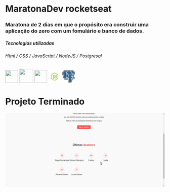 # MaratonaDev rocketseat
### Maratona de 2 dias em que o propósito era construir uma aplicação do zero com um fomulário e banco de dados.

##### Tecnologias utilizadas
######  Html / CSS / JavaScript / NodeJS / Postgresql 
  <img src="https://github.com/lucazfreitaz/MaratonaDev/blob/master/public/imagens/file_type_html_icon_130541.ico" height="40" width="40">   <img src="https://github.com/lucazfreitaz/MaratonaDev/blob/master/public/imagens/CSS3.ico" height="44" width="44"> <img src="https://github.com/lucazfreitaz/MaratonaDev/blob/master/public/imagens/JS.ico" height="40" width="40" > <img src="https://github.com/lucazfreitaz/MaratonaDev/blob/master/public/imagens/NODE.png"  height="40" width="40" > <img src="https://github.com/lucazfreitaz/MaratonaDev/blob/master/public/imagens/Postgresql.png"  height="40" width="40" >
 


# Projeto Terminado
<img src="https://github.com/lucazfreitaz/MaratonaDev/blob/master/public/imagens/projectFinalGif.gif">
